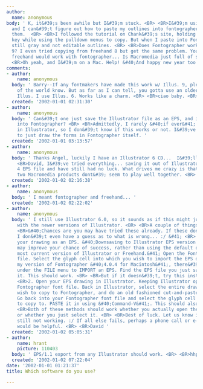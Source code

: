 ```yaml
---
author:
  name: anonymous
body: ' K, it&#39;s been awhile but I&#39;m stuck. <BR> <BR>I&#39;m using fontographer
  and I can&#39;t figure out how to paste my outlines into fontographer so I can edit
  them.  <BR> <BR>I followed the tutorial on Chank&#39;s site, holding down the option
  key while using the pulldown menus to copy. But when I paste into Fontographer it&#39;s
  still gray and not editable outlines. <BR> <BR>Does Fontographer work with Illustrator
  9? I even tried copying from freehand 8 but get the same problem. You&#39;d think
  freehand would work with fontographer... Is Macromedia just full of slackers? <BR>
  <BR>Oh yeah, and I&#39;m on a Mac. Help! &#40;And happy new year too!&#41; '
comments:
- author:
    name: anonymous
  body: ' Barry--If any fontmakers have made this work w/ Illus. 9, please let rest
    of the world know. But as far as I can tell, you gotta use an older version of
    Illus. I use Illus. 6. Works like a charm. <BR> <BR>ciao baby. <BR> <BR>angel '
  created: '2002-01-01 02:31:30'
- author:
    name: anonymous
  body: ' Can&#39;t one just save the Illustrator file as an EPS, and import the EPS
    into Fontographer? <BR> <BR>Admittedly, I rarely &#40;if ever&#41; built my glyphs
    in Illustrator, so I don&#39;t know if this works or not. I&#39;ve found it easier
    to just draw the forms in Fontographer itself. '
  created: '2002-01-01 03:13:57'
- author:
    name: anonymous
  body: ' Thanks Angel, luckily I have an Illustrator 6 CD...  I&#39;ll try it. <BR>
    <BR>David, I&#39;ve tried everything... saving it out of Illustrator as an Illustrator
    4 EPS file and have still had no luck. What drives me crazy is that not these
    two Macromedia products dont&#39; seem to play well together. <BR> <BR>Ciao '
  created: '2002-01-02 02:16:38'
- author:
    name: anonymous
  body: ' I meant fontographer and freehand... '
  created: '2002-01-02 02:22:02'
- author:
    name: anonymous
  body: ' I still use Illustrator 6.0, so it sounds as if this might just be a glitch
    with the newer versions of Illustrator. <BR> <BR>A couple of things to try....
    <BR>&#40;Chances are you may have tried these already. If these don&#39;t work,
    I don&#39;t even have a guess as to what is wrong... :/ &#41; <BR> <BR>1. Save
    your drawing as an EPS. &#40;Downsaving to Illustrator EPS version 5 or lower
    may improve your chance of success, rather than using the default option of the
    most current version of Illustrator or Freehand.&#41; Open the Fontographer font
    file. Select the glyph cell into which you wish to import the EPS drawing. On
    my version of Fontographer &#40;4.0.4 for Macintosh&#41;, there&#39;s an option
    under the FILE menu to IMPORT an EPS. Find the EPS file you just saved, and select
    it. This should work. <BR> <BR>But if it doesn&#39;t, try this instead.... <BR>
    <BR>2. Open your EPS drawing in Illustrator. Keeping Illustrator open, open the
    Fontographer font file. Back in Illustrator, select the entire drawing that you
    wish to copy to Fontographer, and do an old fashioned cut-and-paste COPY &#40;Command-C&#41;.
    Go back into your Fontographer font file and select the glyph cell that you wish
    to copy to. PASTE it in using &#40;Command-V&#41;. This should also work. <BR>
    <BR>Both of these methods should work whether you actually open the glyph cell
    or whether you just select it. <BR> <BR>Best of luck. Let us know if it&#39;s
    still not working. :/ If all else fails, perhaps a phone call or e-mail to Adobe
    would be helpful. <BR> <BR>David '
  created: '2002-01-02 05:05:31'
- author:
    name: hrant
    picture: 110403
  body: ' EPS/1.1 export from any Illustrator should work. <BR> <BR>hhp '
  created: '2002-01-02 07:22:04'
date: '2002-01-01 01:21:37'
title: Which software do you use?

---
```

